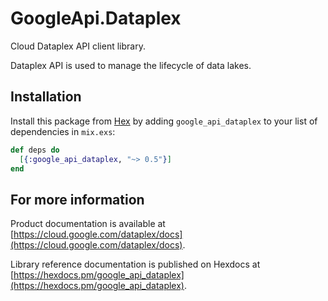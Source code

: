 # GoogleApi.Dataplex

Cloud Dataplex API client library.

Dataplex API is used to manage the lifecycle of data lakes.

## Installation

Install this package from [Hex](https://hex.pm) by adding
`google_api_dataplex` to your list of dependencies in `mix.exs`:

```elixir
def deps do
  [{:google_api_dataplex, "~> 0.5"}]
end
```

## For more information

Product documentation is available at [https://cloud.google.com/dataplex/docs](https://cloud.google.com/dataplex/docs).

Library reference documentation is published on Hexdocs at
[https://hexdocs.pm/google_api_dataplex](https://hexdocs.pm/google_api_dataplex).
